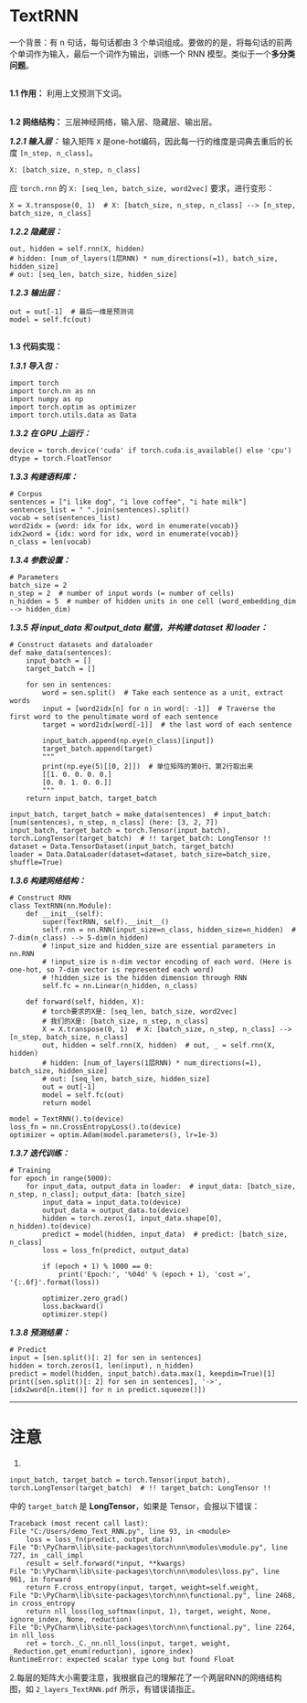 # TextRNN

一个背景：有 n 句话，每句话都由 3 个单词组成。要做的的是，将每句话的前两个单词作为输入，最后一个词作为输出，训练一个 RNN 模型。类似于一个**多分类问题**。

##

**1.1 作用：** 利用上文预测下文词。

##

**1.2 网络结构：** 三层神经网络，输入层、隐藏层、输出层。

***1.2.1 输入层：*** 输入矩阵 `X` 是one-hot编码，因此每一行的维度是词典去重后的长度 `[n_step, n_class]`。

	X: [batch_size, n_step, n_class]
应 `torch.rnn` 的 `X: [seq_len, batch_size, word2vec]` 要求，进行变形：

	X = X.transpose(0, 1)  # X: [batch_size, n_step, n_class] --> [n_step, batch_size, n_class]
 
***1.2.2 隐藏层：*** 

	out, hidden = self.rnn(X, hidden)
	# hidden: [num_of_layers(1层RNN) * num_directions(=1), batch_size, hidden_size]
    # out: [seq_len, batch_size, hidden_size]

***1.2.3 输出层：*** 

	out = out[-1]  # 最后一维是预测词
    model = self.fc(out)

##

**1.3 代码实现：**

***1.3.1 导入包：***

	import torch
	import torch.nn as nn
	import numpy as np
	import torch.optim as optimizer
	import torch.utils.data as Data

***1.3.2 在 GPU 上运行：***

	device = torch.device('cuda' if torch.cuda.is_available() else 'cpu')
	dtype = torch.FloatTensor

***1.3.3 构建语料库：***

	# Corpus
	sentences = ["i like dog", "i love coffee", "i hate milk"]
	sentences_list = " ".join(sentences).split()
	vocab = set(sentences_list)
	word2idx = {word: idx for idx, word in enumerate(vocab)}
	idx2word = {idx: word for idx, word in enumerate(vocab)}
	n_class = len(vocab)

***1.3.4 参数设置：***

	# Parameters
	batch_size = 2
	n_step = 2  # number of input words (= number of cells)
	n_hidden = 5  # number of hidden units in one cell (word_embedding_dim --> hidden_dim)

***1.3.5 将 input\_data 和 output\_data 赋值，并构建 dataset 和 loader：***

	# Construct datasets and dataloader
	def make_data(sentences):
    	input_batch = []
    	target_batch = []

    	for sen in sentences:
        	word = sen.split()  # Take each sentence as a unit, extract words
        	input = [word2idx[n] for n in word[: -1]]  # Traverse the first word to the penultimate word of each sentence
        	target = word2idx[word[-1]]  # the last word of each sentence

        	input_batch.append(np.eye(n_class)[input])
        	target_batch.append(target)
        	"""
        	print(np.eye(5)[[0, 2]])  # 单位矩阵的第0行、第2行取出来
        	[[1. 0. 0. 0. 0.]
         	[0. 0. 1. 0. 0.]]
        	"""
    	return input_batch, target_batch

	input_batch, target_batch = make_data(sentences)  # input_batch: [num(sentences), n_step, n_class] (here: [3, 2, 7])
	input_batch, target_batch = torch.Tensor(input_batch), torch.LongTensor(target_batch)  # !! target_batch: LongTensor !!
	dataset = Data.TensorDataset(input_batch, target_batch)
	loader = Data.DataLoader(dataset=dataset, batch_size=batch_size, shuffle=True)

***1.3.6 构建网络结构：***

	# Construct RNN
	class TextRNN(nn.Module):
    	def __init__(self):
        	super(TextRNN, self).__init__()
        	self.rnn = nn.RNN(input_size=n_class, hidden_size=n_hidden)  # 7-dim(n_class) --> 5-dim(n_hidden)
        	# !input_size and hidden_size are essential parameters in nn.RNN
        	# !input_size is n-dim vector encoding of each word. (Here is one-hot, so 7-dim vector is represented each word)
        	# !hidden_size is the hidden dimension through RNN
        	self.fc = nn.Linear(n_hidden, n_class)

    	def forward(self, hidden, X):
        	# torch要求的X是: [seq_len, batch_size, word2vec]
        	# 我们的X是: [batch_size, n_step, n_class]
        	X = X.transpose(0, 1)  # X: [batch_size, n_step, n_class] --> [n_step, batch_size, n_class]
        	out, hidden = self.rnn(X, hidden)  # out, _ = self.rnn(X, hidden) 
        	# hidden: [num_of_layers(1层RNN) * num_directions(=1), batch_size, hidden_size]
        	# out: [seq_len, batch_size, hidden_size]
        	out = out[-1]
        	model = self.fc(out)
        	return model

	model = TextRNN().to(device)
	loss_fn = nn.CrossEntropyLoss().to(device)
	optimizer = optim.Adam(model.parameters(), lr=1e-3)

***1.3.7 迭代训练：***

	# Training
	for epoch in range(5000):
    	for input_data, output_data in loader:  # input_data: [batch_size, n_step, n_class]; output_data: [batch_size]
        	input_data = input_data.to(device)
        	output_data = output_data.to(device)
        	hidden = torch.zeros(1, input_data.shape[0], n_hidden).to(device)
        	predict = model(hidden, input_data)  # predict: [batch_size, n_class]
        	loss = loss_fn(predict, output_data)

        	if (epoch + 1) % 1000 == 0:
            	print('Epoch:', '%04d' % (epoch + 1), 'cost =', '{:.6f}'.format(loss))

        	optimizer.zero_grad()
        	loss.backward()
        	optimizer.step()

***1.3.8 预测结果：***

	# Predict
	input = [sen.split()[: 2] for sen in sentences]
	hidden = torch.zeros(1, len(input), n_hidden)
	predict = model(hidden, input_batch).data.max(1, keepdim=True)[1]
	print([sen.split()[: 2] for sen in sentences], '->', [idx2word[n.item()] for n in predict.squeeze()])

---

# 注意
1.

	input_batch, target_batch = torch.Tensor(input_batch), torch.LongTensor(target_batch)  # !! target_batch: LongTensor !!
中的 `target_batch` 是 **LongTensor**，如果是 Tensor，会报以下错误：

	Traceback (most recent call last):
  	File "C:/Users/demo_Text_RNN.py", line 93, in <module>
    	loss = loss_fn(predict, output_data)
  	File "D:\PyCharm\lib\site-packages\torch\nn\modules\module.py", line 727, in _call_impl
    	result = self.forward(*input, **kwargs)
  	File "D:\PyCharm\lib\site-packages\torch\nn\modules\loss.py", line 961, in forward
    	return F.cross_entropy(input, target, weight=self.weight,
  	File "D:\PyCharm\lib\site-packages\torch\nn\functional.py", line 2468, in cross_entropy
    	return nll_loss(log_softmax(input, 1), target, weight, None, ignore_index, None, reduction)
  	File "D:\PyCharm\lib\site-packages\torch\nn\functional.py", line 2264, in nll_loss
    	ret = torch._C._nn.nll_loss(input, target, weight, _Reduction.get_enum(reduction), ignore_index)
	RuntimeError: expected scalar type Long but found Float

2.每层的矩阵大小需要注意，我根据自己的理解花了一个两层RNN的网络结构图，如 `2_layers_TextRNN.pdf` 所示，有错误请指正。
